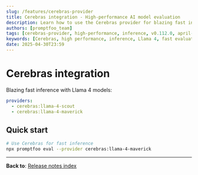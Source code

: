 ```yaml
---
slug: /features/cerebras-provider
title: Cerebras integration - High-performance AI model evaluation
description: Learn how to use the Cerebras provider for blazing fast inference with Llama 4 models
authors: [promptfoo_team]
tags: [cerebras-provider, high-performance, inference, v0.112.0, april-2025]
keywords: [Cerebras, high performance, inference, Llama 4, fast evaluation]
date: 2025-04-30T23:59
---
```


# Cerebras integration

Blazing fast inference with Llama 4 models:

```yaml
providers:
  - cerebras:llama-4-scout
  - cerebras:llama-4-maverick
```

## Quick start

```bash
# Use Cerebras for fast inference
npx promptfoo eval --provider cerebras:llama-4-maverick
```

---

**Back to**: [Release notes index](/releases/) 